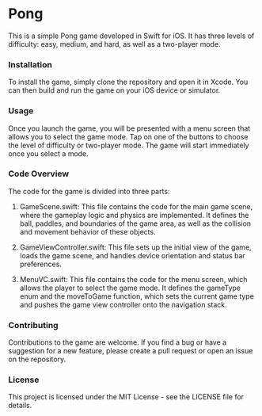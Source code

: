 # Pong 

This is a simple Pong game developed in Swift for iOS. It has three levels of difficulty: easy, medium, and hard, as well as a two-player mode.

### Installation

To install the game, simply clone the repository and open it in Xcode. You can then build and run the game on your iOS device or simulator.

### Usage

Once you launch the game, you will be presented with a menu screen that allows you to select the game mode. Tap on one of the buttons to choose the level of difficulty or two-player mode. The game will start immediately once you select a mode.

### Code Overview
The code for the game is divided into three parts:

1. GameScene.swift: This file contains the code for the main game scene, where the gameplay logic and physics are implemented. It defines the ball, paddles, and boundaries of the game area, as well as the collision and movement behavior of these objects.

2. GameViewController.swift: This file sets up the initial view of the game, loads the game scene, and handles device orientation and status bar preferences.

3. MenuVC.swift: This file contains the code for the menu screen, which allows the player to select the game mode. It defines the gameType enum and the moveToGame function, which sets the current game type and pushes the game view controller onto the navigation stack.

### Contributing
Contributions to the game are welcome. If you find a bug or have a suggestion for a new feature, please create a pull request or open an issue on the repository.

### License
This project is licensed under the MIT License - see the LICENSE file for details.
